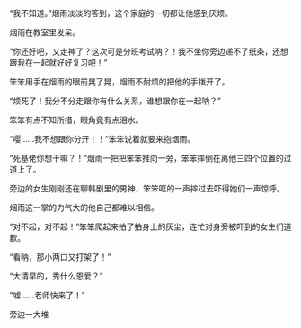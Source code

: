 “我不知道。”烟雨淡淡的答到，这个家庭的一切都让他感到厌烦。

烟雨在教室里发呆。

“你还好吧，又走神了？这次可是分班考试呐？！我不坐你旁边递不了纸条，还想跟我在一起就好好复习吧！”

笨笨用手在烟雨的眼前晃了晃，烟雨不耐烦的把他的手拨开了。

“烦死了！我分不分走跟你有什么关系，谁想跟你在一起呐？”

笨笨有点不知所措，眼角竟有点泪水。

“嘤……我不想跟你分开！！”笨笨说着就要来抱烟雨。

“死基佬你想干嘛？！”烟雨一把把笨笨推向一旁，笨笨摔倒在离他三四个位置的过道上了。

旁边的女生刚刚还在聊韩剧里的男神，笨笨哐的一声摔过去吓得她们一声惊呼。

烟雨这一掌的力气大的他自己都难以相信。

“对不起，对不起！”笨笨爬起来拍了拍身上的灰尘，连忙对身旁被吓到的女生们道歉。

“看呐，那小两口又打架了！”

“大清早的，秀什么恩爱？”

“嘘……老师快来了！”



旁边一大堆